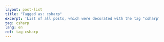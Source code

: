 ```yaml
---
layout: post-list
title: "Tagged as: csharp"
excerpt: 'List of all posts, which were decorated with the tag "csharp".'  
tag: csharp
lang: en
ref: tag-csharp
---
```

